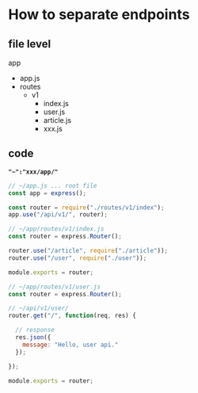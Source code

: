 # How to separate endpoints

## file level

app
- app.js
- routes
  - v1
    - index.js
    - user.js
    - article.js
    - xxx.js
  
 ## code 
 
 **`"~":"xxx/app/"`**

```javascript
// ~/app.js ... root file
const app = express();

const router = require("./routes/v1/index");
app.use("/api/v1/", router);
```

```javascript
// ~/app/routes/v1/index.js
const router = express.Router();

router.use("/article", require("./article"));
router.use("/user", require("./user"));

module.exports = router;
```

```javascript
// ~/app/routes/v1/user.js
const router = express.Router();

// ~/api/v1/user/
router.get("/", function(req, res) {

  // response
  res.json({
    message: "Hello, user api."
  });

});

module.exports = router;
```
